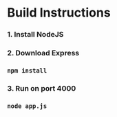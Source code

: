 # Build Instructions

### 1. Install NodeJS

### 2. Download Express
### `npm install`

### 3. Run on port 4000
### `node app.js`
